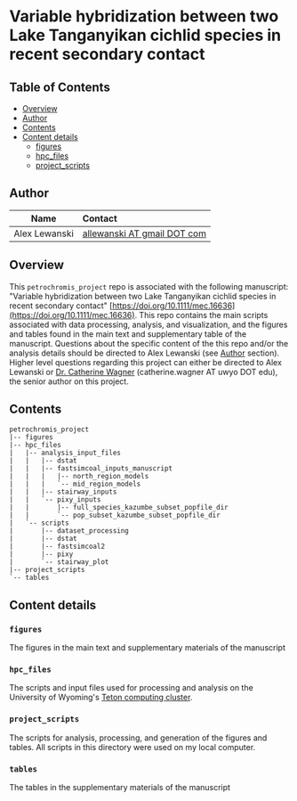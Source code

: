 # Variable hybridization between two Lake Tanganyikan cichlid species in recent secondary contact

## Table of Contents
- [Overview](#overview)
- [Author](#author)
- [Contents](#contents)
- [Content details](#content-details)
  - [figures](#figures)
  - [hpc_files](#hpc_files)
  - [project_scripts](#project_scripts)

## Author

Name| Contact
:-----:|:-----
Alex Lewanski|[allewanski AT gmail DOT com](mailto:allewanski@gmail.com)

## Overview
This `petrochromis_project` repo is associated with the following manuscript: "Variable hybridization between two Lake Tanganyikan cichlid species in recent secondary contact" [https://doi.org/10.1111/mec.16636](https://doi.org/10.1111/mec.16636). This repo contains the main scripts associated with data processing, analysis, and visualization, and the figures and tables found in the main text and supplementary table of the manuscript. Questions about the specific content of the this repo and/or the analysis details should be directed to Alex Lewanski (see [Author](#author) section). Higher level questions regarding this project can either be directed to Alex Lewanski or [Dr. Catherine Wagner](https://cewagnerlab.com) (catherine.wagner AT uwyo DOT edu), the senior author on this project.

## Contents
```
petrochromis_project
|-- figures
|-- hpc_files
|   |-- analysis_input_files
|   |   |-- dstat
|   |   |-- fastsimcoal_inputs_manuscript
|   |   |   |-- north_region_models
|   |   |   `-- mid_region_models
|   |   |-- stairway_inputs
|   |   `-- pixy_inputs
|   |       |-- full_species_kazumbe_subset_popfile_dir
|   |       `-- pop_subset_kazumbe_subset_popfile_dir
|   `-- scripts
|       |-- dataset_processing
|       |-- dstat
|       |-- fastsimcoal2
|       |-- pixy
|       `-- stairway_plot
|-- project_scripts
`-- tables
```


## Content details
### `figures`
The figures in the main text and supplementary materials of the manuscript

### `hpc_files`
The scripts and input files used for processing and analysis on the University of Wyoming's [Teton computing cluster](https://www.uwyo.edu/arcc/resources/high-performance-computing/).

### `project_scripts`
The scripts for analysis, processing, and generation of the figures and tables. All scripts in this directory were used on my local computer.

### `tables`
The tables in the supplementary materials of the manuscript

